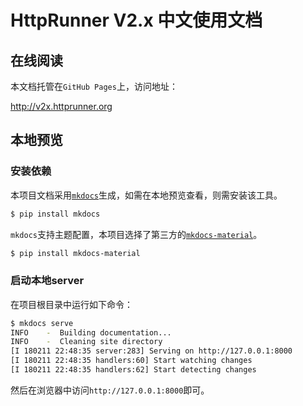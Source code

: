 # HttpRunner V2.x 中文使用文档

## 在线阅读

本文档托管在`GitHub Pages`上，访问地址：

http://v2x.httprunner.org

## 本地预览

### 安装依赖

本项目文档采用[`mkdocs`][mkdocs]生成，如需在本地预览查看，则需安装该工具。

```bash
$ pip install mkdocs
```

`mkdocs`支持主题配置，本项目选择了第三方的[`mkdocs-material`][mkdocs-material]。

```bash
$ pip install mkdocs-material
```

### 启动本地server

在项目根目录中运行如下命令：

```bash
$ mkdocs serve
INFO    -  Building documentation...
INFO    -  Cleaning site directory
[I 180211 22:48:35 server:283] Serving on http://127.0.0.1:8000
[I 180211 22:48:35 handlers:60] Start watching changes
[I 180211 22:48:35 handlers:62] Start detecting changes
```

然后在浏览器中访问`http://127.0.0.1:8000`即可。

[mkdocs]: http://www.mkdocs.org/
[mkdocs-material]: https://squidfunk.github.io/mkdocs-material/